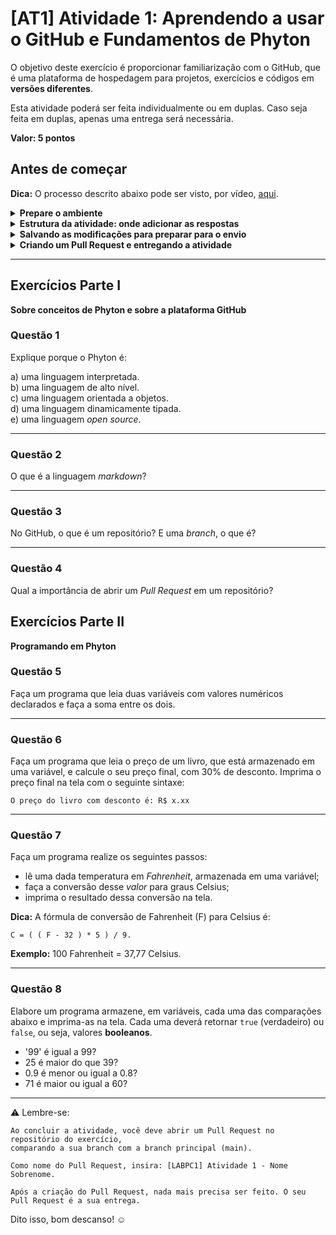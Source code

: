 # [AT1] Atividade 1: Aprendendo a usar o GitHub e Fundamentos de Phyton

O objetivo deste exercício é proporcionar familiarização com o GitHub, que é uma plataforma de hospedagem para projetos, exercícios e códigos em **versões diferentes**.

Esta atividade poderá ser feita individualmente ou em duplas.
Caso seja feita em duplas, apenas uma entrega será necessária.

__Valor: 5 pontos__

## Antes de começar

**Dica:** O processo descrito abaixo pode ser visto, por vídeo, [aqui](https://drive.google.com/file/d/1MRpCvHsL3HXZu-GQBHJpEF7ZiEGSRYap/view).

<details>
  <summary><strong>Prepare o ambiente</strong></summary><br />

- Crie uma branch a partir de `main`, que conste a sigla da disciplina, a sigla da atividade e o nome/sobrenome da dupla (caso seja em dupla).
__Exemplo de nome de branch__: `LABPC1-AT1-ana-carlos`

- Depois da criação da branch, a página será atualizada. Aguarde a atualização e confira se você está na branch criada.

</details>

<details>
  <summary><strong>Estrutura da atividade: onde adicionar as respostas</strong></summary><br />

- A atividade está dividida em duas partes: a **Parte I** contém questões discursivas e a **Parte II** contém práticas em Phyton.<br />
As respostas da Parte I devem ser inseridas no arquivo `text_responses.md`.<br />
As respostas da Parte II devem ser inseridas no arquivo `code_responses.py`.<br />

- Para editar cada arquivo, basta clicar no nome dele e, na tela seguinte, clicar o ícone do lápis, que fica no canto direito.

- **Dica:** como a Parte II envolve código, é recomendado o uso do software `Visual Studio Code`, que está instalado no Windows. Você pode usar o programa instalado para criar os códigos e testá-los. Estando tudo certo, basta copiar o código já pronto e colar no arquivo `code_responses.py`.

</details>

<details>
  <summary><strong>Salvando as modificações para preparar para o envio</strong></summary><br />

- Para salvar as modificações, você deve fazer um **Commit**.

- ⚠️ Caso trabalhe com o uso do `github.dev`:
- Clique no ícone lateral do GitHub.dev, dê um nome ao commit e clique em **Commit & Push**

</details>

<details>
  <summary><strong>Criando um Pull Request e entregando a atividade</strong></summary><br />

- Para entregar a sua atividade, abra um **Pull Request** comparando a branch criada com a `main`.
No nome do Pull Request, use a sigla da disciplina, o nome do exercício e o nome da dupla (se for em dupla).

- _Exemplo_: [LABPC1] Atividade 1 - Ana Silva e Carlos Santos

- Após a abertura do Pull Request, está pronto. Atividade feita e entregue!

</details>

<hr>

## Exercícios Parte I

**Sobre conceitos de Phyton e sobre a plataforma GitHub**

### Questão 1

Explique porque o Phyton é:

a) uma linguagem interpretada.<br>
b) uma linguagem de alto nível.<br>
c) uma linguagem orientada a objetos.<br>
d) uma linguagem dinamicamente tipada.<br>
e) uma linguagem _open source_.<br>

<hr>

### Questão 2

O que é a linguagem _markdown_?

<hr>

### Questão 3

No GitHub, o que é um repositório? E uma _branch_, o que é?

<hr>

### Questão 4

Qual a importância de abrir um _Pull Request_ em um repositório?

## Exercícios Parte II

**Programando em Phyton**

### Questão 5

Faça um programa que leia duas variáveis com valores numéricos declarados e faça a soma entre os dois.

<hr>

### Questão 6

Faça um programa que leia o preço de um livro, que está armazenado em uma variável, e calcule o seu preço final, com 30% de desconto.
Imprima o preço final na tela com o seguinte sintaxe:

`O preço do livro com desconto é: R$ x.xx`

<hr>

### Questão 7

Faça um programa realize os seguintes passos:

- lê uma dada temperatura em _Fahrenheit_, armazenada em uma variável;
- faça a conversão desse _valor_ para graus Celsius;
- imprima o resultado dessa conversão na tela.

**Dica:** A fórmula de conversão de Fahrenheit (F) para Celsius é:

`C = ( ( F - 32 ) * 5 ) / 9.`

**Exemplo:** 100 Fahrenheit = 37,77 Celsius.

<hr>

### Questão 8

Elabore um programa armazene, em variáveis, cada uma das comparações abaixo e imprima-as na tela.
Cada uma deverá retornar `true` (verdadeiro) ou `false`, ou seja, valores **booleanos**.

- '99' é igual a 99?
- 25 é maior do que 39?
- 0.9 é menor ou igual a 0.8?
- 71 é maior ou igual a 60?

<hr>

⚠️ Lembre-se:

```code
Ao concluir a atividade, você deve abrir um Pull Request no repositório do exercício, 
comparando a sua branch com a branch principal (main).

Como nome do Pull Request, insira: [LABPC1] Atividade 1 - Nome Sobrenome.

Após a criação do Pull Request, nada mais precisa ser feito. O seu Pull Request é a sua entrega.
```

Dito isso, bom descanso! ☺️
